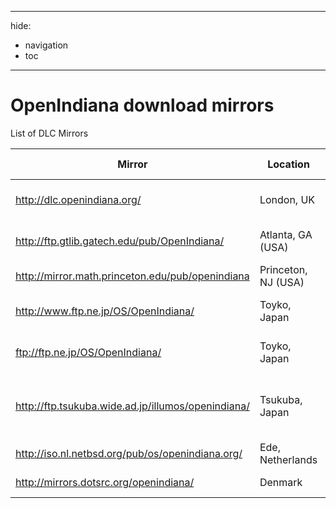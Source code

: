 <!--

The contents of this Documentation are subject to the Public Documentation License Version 1.01
(the "License"); you may only use this Documentation if you comply with the terms of this License.
A copy of the License is available at http://illumos.org/license/PDL.

The Original Documentation is _________________.

The Initial Writer of the Original Documentation is Ken Mays Copyright (C) 2016.
All Rights Reserved. (Initial Writer contact(s):________________[Insert hyperlink/alias]).

Contributor(s):  Michael Kruger,  Adam Števko, Alexander Pyhalov

Portions created by Michael Kruger Copyright (C) 2016.
Portions created by Adam Števko Copyright (C) 2016.
Portions created by Alexander Pyhalov are Copyright (C) 2019.

Portions created by ______ are Copyright (C)_________[Insert year(s)].
All Rights Reserved. (Contributor contact(s):________________[Insert hyperlink/alias]).

-->

---
hide:
  - navigation
  - toc
---

# OpenIndiana download mirrors

List of DLC Mirrors

 Mirror                                              | Location            | Connectivity | Provided by                             | Mirror site                                               | Status
 --------------------------------------------------  | ------------------- | ------------ | --------------------------------------  | --------------------------------------------------------- | ----------------------
<http://dlc.openindiana.org/>                        | London, UK          | 1Gbit/s      | Krystal Hosting Ltd.                    | [krystal.io](https://krystal.io/)                         | Main download location
<http://ftp.gtlib.gatech.edu/pub/OpenIndiana/>       | Atlanta, GA (USA)   | 1Gbit/s      | Georgia Institute of Technology         | [gatech.edu](https://www.gatech.edu/)                     | Last updated 2021
<http://mirror.math.princeton.edu/pub/openindiana>   | Princeton, NJ (USA) | 1Gbit/s      | Princeton University                    | [princeton.edu](https://www.princeton.edu/)               | Up to date
<http://www.ftp.ne.jp/OS/OpenIndiana/>               | Toyko, Japan        | 1Gbit/s      | KDDI Research, Inc.                     | [kddi-research.jp](https://www.kddi-research.jp/english/) | Up to date
<ftp://ftp.ne.jp/OS/OpenIndiana/>                    | Toyko, Japan        | 1Gbit/s      | KDDI Research, Inc.                     | [kddi-research.jp](https://www.kddi-research.jp/english/) | Up to date
<http://ftp.tsukuba.wide.ad.jp/illumos/openindiana/> | Tsukuba, Japan      | 1Gbit/s      | Tsukuba WIDE Public Mirror service      | [tsukuba.wide.ad.jp](https://ftp.tsukuba.wide.ad.jp/)     | Last updated 2021
<http://iso.nl.netbsd.org/pub/os/openindiana.org/>   | Ede, Netherlands    | 1Gbit/s      | NLUUG                                   | [nluug.nl](https://www.nluug.nl/)                         | Up to date
<http://mirrors.dotsrc.org/openindiana/>             | Denmark             | 10Gbit/s     | Dotsrc.org                              | [dotsrc.org](https://dotsrc.org/)                         | Up to date
